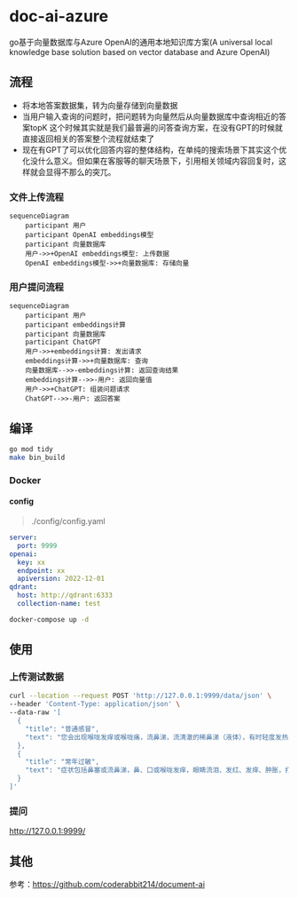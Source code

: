 # doc-ai-azure

go基于向量数据库与Azure OpenAI的通用本地知识库方案(A universal local knowledge base solution based on vector database and Azure OpenAI)

## 流程

- 将本地答案数据集，转为向量存储到向量数据
- 当用户输入查询的问题时，把问题转为向量然后从向量数据库中查询相近的答案topK 这个时候其实就是我们最普遍的问答查询方案，在没有GPT的时候就直接返回相关的答案整个流程就结束了
- 现在有GPT了可以优化回答内容的整体结构，在单纯的搜索场景下其实这个优化没什么意义。但如果在客服等的聊天场景下，引用相关领域内容回复时，这样就会显得不那么的突兀。

### 文件上传流程

```mermaid
sequenceDiagram
    participant 用户
    participant OpenAI embeddings模型
    participant 向量数据库
    用户->>+OpenAI embeddings模型: 上传数据
    OpenAI embeddings模型->>+向量数据库: 存储向量
```

### 用户提问流程


```mermaid
sequenceDiagram
    participant 用户
    participant embeddings计算
    participant 向量数据库
    participant ChatGPT
    用户->>+embeddings计算: 发出请求
    embeddings计算->>+向量数据库: 查询
    向量数据库-->>-embeddings计算: 返回查询结果
    embeddings计算-->>-用户: 返回向量值
    用户->>+ChatGPT: 组装问题请求
    ChatGPT-->>-用户: 返回答案

```

## 编译
```bash
go mod tidy
make bin_build 
```
### Docker

#### config

> ./config/config.yaml

```yaml
server:
  port: 9999
openai:
  key: xx
  endpoint: xx
  apiversion: 2022-12-01
qdrant:
  host: http://qdrant:6333
  collection-name: test
```



```bash
docker-compose up -d
```



## 使用

### 上传测试数据

```bash
curl --location --request POST 'http://127.0.0.1:9999/data/json' \
--header 'Content-Type: application/json' \
--data-raw '[
  {
    "title": "普通感冒",
    "text": "您会出现喉咙发痒或喉咙痛，流鼻涕，流清澈的稀鼻涕（液体），有时轻度发热"
  },
  {
    "title": "常年过敏",
    "text": "症状包括鼻塞或流鼻涕，鼻、口或喉咙发痒，眼睛流泪、发红、发痒、肿胀，打喷嚏。"
  }
]'
```

### 提问

http://127.0.0.1:9999/

## 其他

参考：https://github.com/coderabbit214/document-ai

